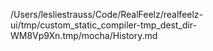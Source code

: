 /Users/lesliestrauss/Code/RealFeelz/realfeelz-ui/tmp/custom_static_compiler-tmp_dest_dir-WM8Vp9Xn.tmp/mocha/History.md